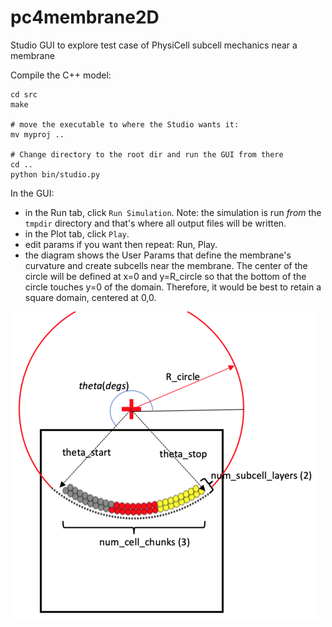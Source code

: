 # pc4membrane2D

Studio GUI to explore test case of PhysiCell subcell mechanics near a membrane

Compile the C++ model:
```
cd src
make

# move the executable to where the Studio wants it:
mv myproj ..

# Change directory to the root dir and run the GUI from there
cd ..
python bin/studio.py
```

In the GUI:
* in the Run tab, click `Run Simulation`. Note: the simulation is run *from* the `tmpdir` directory and that's where all output files will be written.
* in the Plot tab, click `Play`.
* edit params if you want then repeat: Run, Play.
* the diagram shows the User Params that define the membrane's curvature and create subcells near the membrane. The center of the circle will be defined at x=0 and y=R_circle so that the bottom of the circle touches y=0 of the domain. Therefore, it would be best to retain a square domain, centered at 0,0.

![membrane_user_params](images/membrane_user_params.png)
